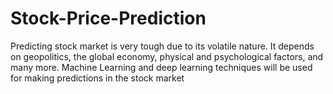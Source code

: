 # Stock-Price-Prediction
Predicting stock market is very tough due to its volatile nature. It depends on geopolitics, the global economy, physical and psychological factors, and many more. Machine Learning and deep learning techniques will be used for making predictions in the stock market
